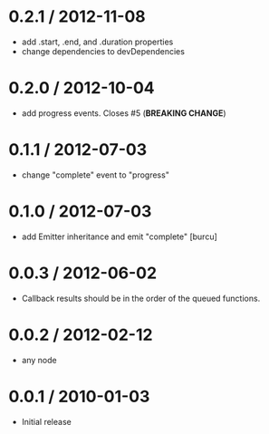 
0.2.1 / 2012-11-08 
==================

  * add .start, .end, and .duration properties
  * change dependencies to devDependencies

0.2.0 / 2012-10-04 
==================

  * add progress events. Closes #5 (__BREAKING CHANGE__)

0.1.1 / 2012-07-03 
==================

  * change "complete" event to "progress"

0.1.0 / 2012-07-03 
==================

  * add Emitter inheritance and emit "complete" [burcu]

0.0.3 / 2012-06-02 
==================

  * Callback results should be in the order of the queued functions.

0.0.2 / 2012-02-12 
==================

  * any node

0.0.1 / 2010-01-03
==================

  * Initial release
